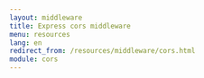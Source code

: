 ```yaml
---
layout: middleware
title: Express cors middleware
menu: resources
lang: en
redirect_from: /resources/middleware/cors.html
module: cors
---
```

